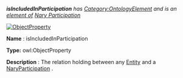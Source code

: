 ___isIncludedInParticipation__ 
 has
 [Category:OntologyElement](../../Category/OntologyElement "Category:OntologyElement") 
 and is an
 [element of](../../Property/ElementOf "Property:ElementOf") 
[Nary Participation](../../Submissions/Nary_Participation "Submissions:Nary Participation")_




  





[![ObjectProperty](../../images/thumb/c/c3/ObjectProperty.gif/45px-ObjectProperty.gif)](../../Image/ObjectProperty.gif "ObjectProperty")


__Name__ 
 : isIncludedInParticipation
 



__Type:__ 
 owl:ObjectProperty
 



__Description__ 
 : The relation holding between any
 [Entity](../../Submissions/Situation/Entity "Submissions:Situation/Entity") 
 and a
 [NaryParticipation](../../Submissions/Nary_Participation/NaryParticipation "Submissions:Nary Participation/NaryParticipation") 
 .